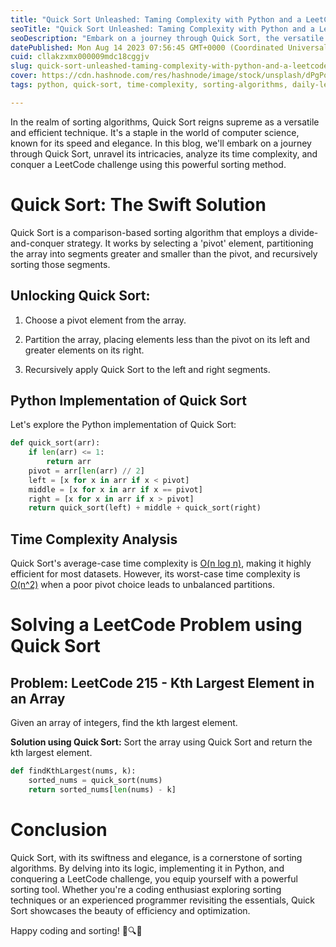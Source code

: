```yaml
---
title: "Quick Sort Unleashed: Taming Complexity with Python and a LeetCode Challenge"
seoTitle: "Quick Sort Unleashed: Taming Complexity with Python and a LeetCode Cha"
seoDescription: "Embark on a journey through Quick Sort, the versatile sorting algorithm. Explore its mechanics, uncover Python code examples, and conquer a LeetCode challen"
datePublished: Mon Aug 14 2023 07:56:45 GMT+0000 (Coordinated Universal Time)
cuid: cllakzxmx000009mdc18cggjv
slug: quick-sort-unleashed-taming-complexity-with-python-and-a-leetcode-challenge
cover: https://cdn.hashnode.com/res/hashnode/image/stock/unsplash/dPgPoiUIiXk/upload/95b0d26681f1940992fd1b01164594e0.jpeg
tags: python, quick-sort, time-complexity, sorting-algorithms, daily-leetcode-challenge

---
```


In the realm of sorting algorithms, Quick Sort reigns supreme as a versatile and efficient technique. It's a staple in the world of computer science, known for its speed and elegance. In this blog, we'll embark on a journey through Quick Sort, unravel its intricacies, analyze its time complexity, and conquer a LeetCode challenge using this powerful sorting method.

# Quick Sort: The Swift Solution

Quick Sort is a comparison-based sorting algorithm that employs a divide-and-conquer strategy. It works by selecting a 'pivot' element, partitioning the array into segments greater and smaller than the pivot, and recursively sorting those segments.

## Unlocking Quick Sort:

1. Choose a pivot element from the array.
    
2. Partition the array, placing elements less than the pivot on its left and greater elements on its right.
    
3. Recursively apply Quick Sort to the left and right segments.
    

## Python Implementation of Quick Sort

Let's explore the Python implementation of Quick Sort:

```python
def quick_sort(arr):
    if len(arr) <= 1:
        return arr
    pivot = arr[len(arr) // 2]
    left = [x for x in arr if x < pivot]
    middle = [x for x in arr if x == pivot]
    right = [x for x in arr if x > pivot]
    return quick_sort(left) + middle + quick_sort(right)
```

## Time Complexity Analysis

Quick Sort's average-case time complexity is [O(n log n)](https://ayeshairshad.hashnode.dev/the-harmony-of-growth-unraveling-big-o-of-n-log-n), making it highly efficient for most datasets. However, its worst-case time complexity is [O(n^2)](https://ayeshairshad.hashnode.dev/demystifying-big-o-of-n2-understanding-quadratic-time-complexity) when a poor pivot choice leads to unbalanced partitions.

# Solving a LeetCode Problem using Quick Sort

## Problem: LeetCode 215 - Kth Largest Element in an Array

Given an array of integers, find the kth largest element.

**Solution using Quick Sort:** Sort the array using Quick Sort and return the kth largest element.

```python
def findKthLargest(nums, k):
    sorted_nums = quick_sort(nums)
    return sorted_nums[len(nums) - k]
```

# Conclusion

Quick Sort, with its swiftness and elegance, is a cornerstone of sorting algorithms. By delving into its logic, implementing it in Python, and conquering a LeetCode challenge, you equip yourself with a powerful sorting tool. Whether you're a coding enthusiast exploring sorting techniques or an experienced programmer revisiting the essentials, Quick Sort showcases the beauty of efficiency and optimization.

Happy coding and sorting! 🚀🔍🧠